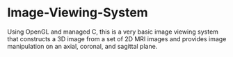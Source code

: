 # Image-Viewing-System
Using OpenGL and managed C, this is a very basic image viewing system that constructs a 3D image from a set of 2D MRI images and provides image manipulation on an axial, coronal, and sagittal plane.

